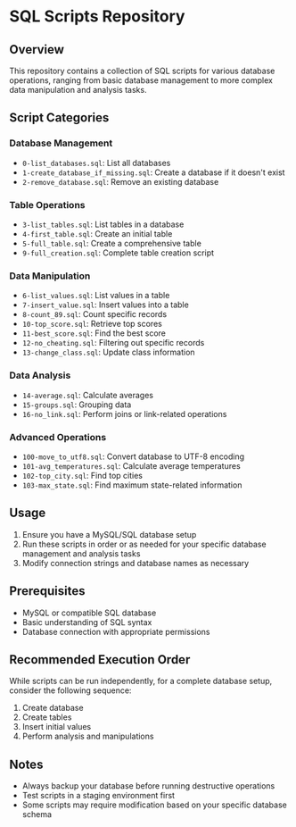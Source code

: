 # SQL Scripts Repository

## Overview

This repository contains a collection of SQL scripts for various database operations, ranging from basic database management to more complex data manipulation and analysis tasks.

## Script Categories

### Database Management

- `0-list_databases.sql`: List all databases
- `1-create_database_if_missing.sql`: Create a database if it doesn't exist
- `2-remove_database.sql`: Remove an existing database

### Table Operations

- `3-list_tables.sql`: List tables in a database
- `4-first_table.sql`: Create an initial table
- `5-full_table.sql`: Create a comprehensive table
- `9-full_creation.sql`: Complete table creation script

### Data Manipulation

- `6-list_values.sql`: List values in a table
- `7-insert_value.sql`: Insert values into a table
- `8-count_89.sql`: Count specific records
- `10-top_score.sql`: Retrieve top scores
- `11-best_score.sql`: Find the best score
- `12-no_cheating.sql`: Filtering out specific records
- `13-change_class.sql`: Update class information

### Data Analysis

- `14-average.sql`: Calculate averages
- `15-groups.sql`: Grouping data
- `16-no_link.sql`: Perform joins or link-related operations

### Advanced Operations

- `100-move_to_utf8.sql`: Convert database to UTF-8 encoding
- `101-avg_temperatures.sql`: Calculate average temperatures
- `102-top_city.sql`: Find top cities
- `103-max_state.sql`: Find maximum state-related information

## Usage

1. Ensure you have a MySQL/SQL database setup
2. Run these scripts in order or as needed for your specific database management and analysis tasks
3. Modify connection strings and database names as necessary

## Prerequisites

- MySQL or compatible SQL database
- Basic understanding of SQL syntax
- Database connection with appropriate permissions

## Recommended Execution Order

While scripts can be run independently, for a complete database setup, consider the following sequence:

1. Create database
2. Create tables
3. Insert initial values
4. Perform analysis and manipulations

## Notes

- Always backup your database before running destructive operations
- Test scripts in a staging environment first
- Some scripts may require modification based on your specific database schema
